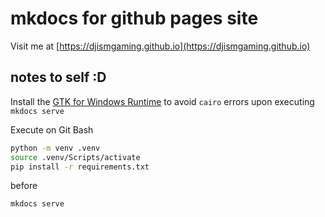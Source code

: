 # mkdocs for github pages site

Visit me at [https://djismgaming.github.io](https://djismgaming.github.io)

## notes to self :D

Install the [GTK for Windows Runtime](https://github.com/tschoonj/GTK-for-Windows-Runtime-Environment-Installer/releases) to avoid `cairo` errors upon executing `mkdocs serve`

Execute on Git Bash

``` bash
python -m venv .venv
source .venv/Scripts/activate
pip install -r requirements.txt
```

before

``` bash
mkdocs serve
```
